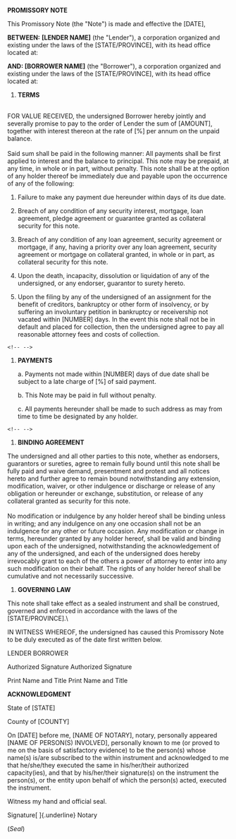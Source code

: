 **PROMISSORY NOTE**

This Promissory Note (the \"Note\") is made and effective the \[DATE\],

**BETWEEN:** **\[LENDER NAME\]** (the \"Lender\"), a corporation
organized and existing under the laws of the \[STATE/PROVINCE\], with
its head office located at:

**AND: \[BORROWER NAME\]** (the \"Borrower\"), a corporation organized
and existing under the laws of the \[STATE/PROVINCE\], with its head
office located at:

1.  **TERMS**

\
FOR VALUE RECEIVED, the undersigned Borrower hereby jointly and
severally promise to pay to the order of Lender the sum of \[AMOUNT\],
together with interest thereon at the rate of \[%\] per annum on the
unpaid balance.\
\
Said sum shall be paid in the following manner: All payments shall be
first applied to interest and the balance to principal. This note may be
prepaid, at any time, in whole or in part, without penalty. This note
shall be at the option of any holder thereof be immediately due and
payable upon the occurrence of any of the following:

1.  Failure to make any payment due hereunder within days of its due
    date.

2.  Breach of any condition of any security interest, mortgage, loan
    agreement, pledge agreement or guarantee granted as collateral
    security for this note.

3.  Breach of any condition of any loan agreement, security agreement or
    mortgage, if any, having a priority over any loan agreement,
    security agreement or mortgage on collateral granted, in whole or in
    part, as collateral security for this note.

4.  Upon the death, incapacity, dissolution or liquidation of any of the
    undersigned, or any endorser, guarantor to surety hereto.

5.  Upon the filing by any of the undersigned of an assignment for the
    benefit of creditors, bankruptcy or other form of insolvency, or by
    suffering an involuntary petition in bankruptcy or receivership not
    vacated within \[NUMBER\] days. In the event this note shall not be
    in default and placed for collection, then the undersigned agree to
    pay all reasonable attorney fees and costs of collection.

```{=html}
<!-- -->
```
1.  **PAYMENTS**

    a.  Payments not made within \[NUMBER\] days of due date shall be
        subject to a late charge of \[%\] of said payment.

    b.  This Note may be paid in full without penalty.

    c.  All payments hereunder shall be made to such address as may from
        time to time be designated by any holder.

```{=html}
<!-- -->
```
1.  **BINDING AGREEMENT**

The undersigned and all other parties to this note, whether as
endorsers, guarantors or sureties, agree to remain fully bound until
this note shall be fully paid and waive demand, presentment and protest
and all notices hereto and further agree to remain bound notwithstanding
any extension, modification, waiver, or other indulgence or discharge or
release of any obligation or hereunder or exchange, substitution, or
release of any collateral granted as security for this note.\
\
No modification or indulgence by any holder hereof shall be binding
unless in writing; and any indulgence on any one occasion shall not be
an indulgence for any other or future occasion. Any modification or
change in terms, hereunder granted by any holder hereof, shall be valid
and binding upon each of the undersigned, notwithstanding the
acknowledgement of any of the undersigned, and each of the undersigned
does hereby irrevocably grant to each of the others a power of attorney
to enter into any such modification on their behalf. The rights of any
holder hereof shall be cumulative and not necessarily successive.

1.  **GOVERNING LAW**

This note shall take effect as a sealed instrument and shall be
construed, governed and enforced in accordance with the laws of the
\[STATE/PROVINCE\].\

IN WITNESS WHEREOF, the undersigned has caused this Promissory Note to
be duly executed as of the date first written below.

LENDER BORROWER

Authorized Signature Authorized Signature

Print Name and Title Print Name and Title

**ACKNOWLEDGMENT**

State of \[STATE\]

County of \[COUNTY\]

On \[DATE\] before me, \[NAME OF NOTARY\], notary, personally appeared
\[NAME OF PERSON(S) INVOLVED\], personally known to me (or proved to me
on the basis of satisfactory evidence) to be the person(s) whose name(s)
is/are subscribed to the within instrument and acknowledged to me that
he/she/they executed the same in his/her/their authorized capacity(ies),
and that by his/her/their signature(s) on the instrument the person(s),
or the entity upon behalf of which the person(s) acted, executed the
instrument.

Witness my hand and official seal.

Signature[ ]{.underline} Notary

(*Seal*)

     

